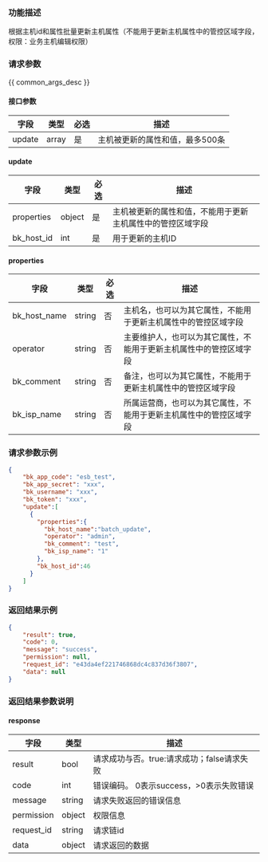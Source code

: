 ### 功能描述

根据主机id和属性批量更新主机属性（不能用于更新主机属性中的管控区域字段，权限：业务主机编辑权限）

### 请求参数

{{ common_args_desc }}

#### 接口参数

| 字段     | 类型    | 必选 | 描述                |
|--------|-------|----|-------------------|
| update | array | 是  | 主机被更新的属性和值，最多500条 |

#### update

| 字段         | 类型     | 必选 | 描述                            |
|------------|--------|----|-------------------------------|
| properties | object | 是  | 主机被更新的属性和值，不能用于更新主机属性中的管控区域字段 |
| bk_host_id | int    | 是  | 用于更新的主机ID                     |

#### properties

| 字段           | 类型     | 必选 | 描述                                |
|--------------|--------|----|-----------------------------------|
| bk_host_name | string | 否  | 主机名，也可以为其它属性，不能用于更新主机属性中的管控区域字段   |
| operator     | string | 否  | 主要维护人，也可以为其它属性，不能用于更新主机属性中的管控区域字段 |
| bk_comment   | string | 否  | 备注，也可以为其它属性，不能用于更新主机属性中的管控区域字段    |
| bk_isp_name  | string | 否  | 所属运营商，也可以为其它属性，不能用于更新主机属性中的管控区域字段 |

### 请求参数示例

```json
{
    "bk_app_code": "esb_test",
    "bk_app_secret": "xxx",
    "bk_username": "xxx",
    "bk_token": "xxx",
    "update":[
      {
        "properties":{
          "bk_host_name":"batch_update",
          "operator": "admin",
          "bk_comment": "test",
          "bk_isp_name": "1"
        },
        "bk_host_id":46
      }
    ]
}
```

### 返回结果示例

```json
{
    "result": true,
    "code": 0,
    "message": "success",
    "permission": null,
    "request_id": "e43da4ef221746868dc4c837d36f3807",
    "data": null
}
```

### 返回结果参数说明

#### response

| 字段         | 类型     | 描述                         |
|------------|--------|----------------------------|
| result     | bool   | 请求成功与否。true:请求成功；false请求失败 |
| code       | int    | 错误编码。 0表示success，>0表示失败错误  |
| message    | string | 请求失败返回的错误信息                |
| permission | object | 权限信息                       |
| request_id | string | 请求链id                      |
| data       | object | 请求返回的数据                    |
